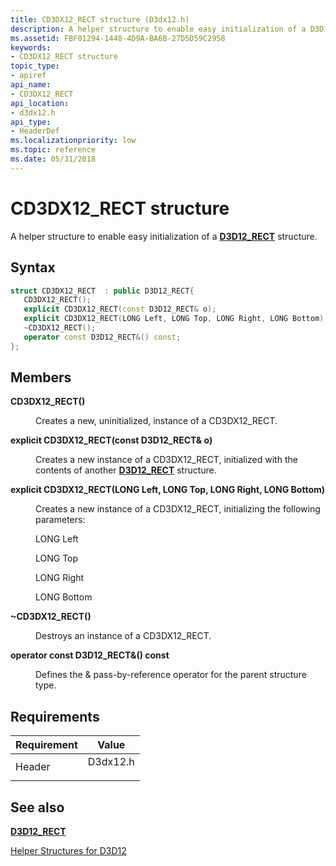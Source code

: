 ```yaml
---
title: CD3DX12_RECT structure (D3dx12.h)
description: A helper structure to enable easy initialization of a D3D12\_RECT structure.
ms.assetid: FBF01294-1448-4D9A-BA6B-27D5D59C2958
keywords:
- CD3DX12_RECT structure
topic_type:
- apiref
api_name:
- CD3DX12_RECT
api_location:
- d3dx12.h
api_type:
- HeaderDef
ms.localizationpriority: low
ms.topic: reference
ms.date: 05/31/2018
---
```


# CD3DX12\_RECT structure

A helper structure to enable easy initialization of a [**D3D12\_RECT**](d3d12-rect.md) structure.

## Syntax


```C++
struct CD3DX12_RECT  : public D3D12_RECT{
   CD3DX12_RECT();
   explicit CD3DX12_RECT(const D3D12_RECT& o);
   explicit CD3DX12_RECT(LONG Left, LONG Top, LONG Right, LONG Bottom);
   ~CD3DX12_RECT();
   operator const D3D12_RECT&() const;
};
```



## Members

<dl> <dt>

**CD3DX12\_RECT()**
</dt> <dd>

Creates a new, uninitialized, instance of a CD3DX12\_RECT.

</dd> <dt>

**explicit CD3DX12\_RECT(const D3D12\_RECT& o)**
</dt> <dd>

Creates a new instance of a CD3DX12\_RECT, initialized with the contents of another [**D3D12\_RECT**](d3d12-rect.md) structure.

</dd> <dt>

**explicit CD3DX12\_RECT(LONG Left, LONG Top, LONG Right, LONG Bottom)**
</dt> <dd>

Creates a new instance of a CD3DX12\_RECT, initializing the following parameters:

LONG Left

LONG Top

LONG Right

LONG Bottom

</dd> <dt>

**~CD3DX12\_RECT()**
</dt> <dd>

Destroys an instance of a CD3DX12\_RECT.

</dd> <dt>

**operator const D3D12\_RECT&() const**
</dt> <dd>

Defines the & pass-by-reference operator for the parent structure type.

</dd> </dl>

## Requirements



| Requirement | Value |
|-------------------|-------------------------------------------------------------------------------------|
| Header<br/> | <dl> <dt>D3dx12.h</dt> </dl> |



## See also

<dl> <dt>

[**D3D12\_RECT**](d3d12-rect.md)
</dt> <dt>

[Helper Structures for D3D12](helper-structures-for-d3d12.md)
</dt> </dl>

 

 





